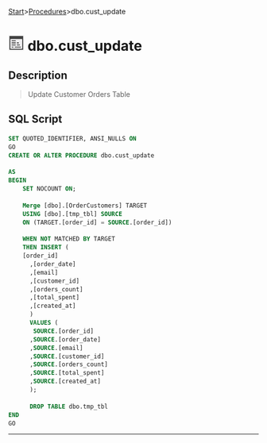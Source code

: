 [Start](../start.md)>[Procedures](Procedures.md)>dbo.cust_update


# ![logo](../Images/procedure.svg) dbo.cust_update

## <a name="#Description"></a>Description
> Update Customer Orders Table
## <a name="#SqlScript"></a>SQL Script
```SQL
SET QUOTED_IDENTIFIER, ANSI_NULLS ON
GO
CREATE OR ALTER PROCEDURE dbo.cust_update 

AS
BEGIN
	SET NOCOUNT ON;

	Merge [dbo].[OrderCustomers] TARGET
	USING [dbo].[tmp_tbl] SOURCE
	ON (TARGET.[order_id] = SOURCE.[order_id])

	WHEN NOT MATCHED BY TARGET
	THEN INSERT (
	[order_id]
      ,[order_date]
      ,[email]
	  ,[customer_id]
	  ,[orders_count]
	  ,[total_spent]
	  ,[created_at]
      )
	  VALUES (
	   SOURCE.[order_id]
      ,SOURCE.[order_date]
      ,SOURCE.[email]
      ,SOURCE.[customer_id]
      ,SOURCE.[orders_count]
      ,SOURCE.[total_spent]
      ,SOURCE.[created_at]
	  );
  
	  DROP TABLE dbo.tmp_tbl
END
GO
```

___